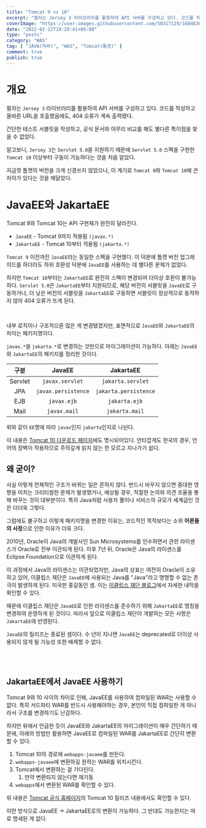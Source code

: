 ```yaml
---
title: "Tomcat 9 vs 10"
excerpt: "필자는 Jersey 3 라이브러리를 활용하여 API 서버를 구성하고 있다. 코드를 작성하고 올바른 URL을 호출했음에도, 404 오류가 계속 출력됐다. 간단한 테스트 서블릿을 작성하고, 공식 문서와 아무리 비교를 해도 별다른 특이점을 찾을 수 없었다. 알고보니, Jersey 3는 Servlet 5.0을 지원하기 때문에 Servlet 5.0 스펙을 구현한 Tomcat 10 이상부터 구동이 가능하다는 것을 처음 알았다. 지금껏 톰캣의 버전을 크게 신경쓰지 않았으나, 이 계기로 Tomcat 9와 Tomcat 10에 큰 차이가 있다는 것을 깨달았다."
coverImage: "https://user-images.githubusercontent.com/50317129/168463019-ff20eb0d-7fa5-4866-9086-77b1df7a4a78.png"
date: "2022-02-12T19:20:41+09:00"
type: "posts"
category: "WAS"
tag: [ "JAVA(자바)", "WAS", "Tomcat(톰캣)" ]
comment: true
publish: true
---
```


# 개요

필자는 `Jersey 3` 라이브러리를 활용하여 API 서버를 구성하고 있다. 코드를 작성하고 올바른 URL을 호출했음에도, 404 오류가 계속 출력됐다.

간단한 테스트 서블릿을 작성하고, 공식 문서와 아무리 비교를 해도 별다른 특이점을 찾을 수 없었다.

알고보니, `Jersey 3`는 `Servlet 5.0`을 지원하기 때문에 `Servlet 5.0` 스펙을 구현한 `Tomcat 10` 이상부터 구동이 가능하다는 것을 처음 알았다.

지금껏 톰캣의 버전을 크게 신경쓰지 않았으나, 이 계기로 `Tomcat 9`와 `Tomcat 10`에 큰 차이가 있다는 것을 깨달았다.










# JavaEE와 JakartaEE

Tomcat 9와 Tomcat 10는 API 구현체가 완전히 달라진다.

* `JavaEE` - Tomcat 9까지 적용됨 `(javax.*)`
* `JakartaEE` - Tomcat 10부터 적용됨 `(jakarta.*)`

`Tomcat 9` 이전까진 `JavaEE`라는 동일한 스펙을 구현했다. 이 덕분에 톰캣 버전 업그레이드를 하더라도 하위 호환성 덕분에 `JavaEE`를 사용하는 데 별다른 문제가 없었다.

하지만 `Tomcat 10`부터는 `JakartaEE`로 완전히 스펙이 변경되어 더이상 호환이 불가능하다. `Servlet 5.0`은 `JakartaEE`부터 지원되므로, 해당 버전의 서블릿을 `JavaEE`로 구동하거나, 더 낮은 버전의 서블릿을 `JakartaEE`로 구동하면 서블릿이 정상적으로 동작하지 않아 404 오류가 뜨게 된다.

<br />

내부 로직이나 구조적으론 많은 게 변경됐겠지만, 표면적으로 `JavaEE`와 `JakartaEE`의 차이는 패키지명이다.

`javax.*`을 `jakarta.*`로 변경하는 것만으로 마이그레이션이 가능하다. 아래는 `JavaEE`와 `JakartaEE`의 패키지를 정리한 것이다.

|  구분   |       JavaEE        |       JakartaEE       |
| :-----: | :-----------------: | :-------------------: |
| Servlet |   `javax.servlet`   |   `jakarta.servlet`   |
|   JPA   | `javax.persistence` | `jakarta.persistence` |
|   EJB   |     `javax.ejb`     |     `jakarta.ejb`     |
|  Mail   |    `javax.mail`     |    `jakarta.mail`     |

위와 같이 `EE`명에 따라 `javax`인지 `jakarta`인지로 나뉜다.

이 내용은 [Tomcat 10 다운로드 페이지](https://tomcat.apache.org/download-10.cgi)에도 명시되어있다. 안타깝게도 한국의 경우, 언어의 장벽이 작용하므로 주의깊게 읽지 않는 한 모르고 지나가기 쉽다.





## 왜 굳이?

사실 이렇게 전체적인 구조가 바뀌는 일은 흔하지 않다. 반드시 바꾸지 않으면 중대한 영향을 미치는 크리티컬한 문제가 발생했거나, 예상될 경우, 적절한 논의와 의견 조율을 통해 바꾸는 것이 대부분이다. 특히 Java처럼 사용자 풀이나 서비스의 규모가 세계급인 것은 더더욱 그렇다.

그럼에도 불구하고 이렇게 패키지명을 변경한 이유는, 코드적인 목적보다는 소위 **어른들의 사정**으로 인한 이유가 더욱 크다.

2010년, Oracle이 Java의 개발사인 Sun Microsystems를 인수하면서 관련 라이센스가 Oracle로 전부 이관되게 된다. 이후 7년 뒤, Oracle은 Java의 라이센스를 Eclipse Foundation으로 이관하게 된다.

이 과정에서 Java의 라이센스는 이관되었지만, Java의 상표는 여전히 Oracle이 소유하고 있어, 이클립스 재단은 `JavaEE`에 사용되는 Java를 "Java"라고 명명할 수 없는 촌극이 발생하게 된다. 미국판 홍길동인 셈. 이는 [이클립스 재단 블로그](https://eclipse-foundation.blog/2019/05/03/jakarta-ee-java-trademarks/)에서 자세한 내막을 확인할 수 있다.

때문에 이클립스 재단은 `JavaEE`로 인한 라이센스를 준수하기 위해 `JakartaEE`로 명칭을 변경하여 운영하게 된 것이다. 따라서 앞으로 이클립스 재단이 개발하는 모든 사항은 `JakartaEE`에 반영된다.

`JavaEE`의 릴리즈는 종료된 셈이다. 수 년이 지나면 `JavaEE`는 deprecated로 더이상 사용되지 않게 될 가능성 또한 배제할 수 없다.

<br />
<br />





## JakartaEE에서 JavaEE 사용하기

Tomcat 9와 10 사이의 차이로 인해, JavaEE를 사용하여 컴파일된 WAR는 사용할 수 없다. 특히 서드파티 WAR를 반드시 사용해야하는 경우, 본인이 직접 컴파일한 게 아니라서 구조를 변경하기도 난감하다.

하지만 위에서 언급한 듯이 JavaEE와 JakartaEE의 마이그레이션이 매우 간단하기 때문에, 아래의 방법만 활용하면 JavaEE로 컴파일된 WAR를 JakartaEE로 간단히 변환할 수 있다.

1. Tomcat 10의 경로에 `webapps-javaee`를 만든다.
2. `webapps-javaee`에 변환하길 원하는 WAR를 위치시킨다.
3. Tomcat에서 변환하는 걸 기다린다.
   1. 만약 변환되지 않는다면 재기동
4. `webapps`에서 변환된 WAR를 확인할 수 있다.

위 내용은 [Tomcat 공식 홈페이지](https://tomcat.apache.org/)의 Tomcat 10 릴리즈 내용에서도 확인할 수 있다.

이런 방식으로 JavaEE -> JakartaEE로의 변환이 가능하다. 그 반대도 가능한지는 따로 명세된 게 없다.